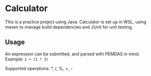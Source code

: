 # Calculator
This is a practice project using Java.
Calculator is set up in WSL, using maven to manage build dependencies and JUnit for unit testing.

## Usage
An expression can be submitted, and parsed with PEMDAS in mind.
Example: `1 + (2 * 3)`

Supported operations:
*, /, %, +, -
